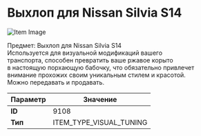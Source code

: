 # Выхлоп для Nissan Silvia S14

![Item Image](../img/9108.webp?raw=true)

Предмет: Выхлоп для Nissan Silvia S14<br>Используется для визуальной модификаций вашего<br>транспорта, способен превратить ваше ржавое корыто<br>в настоящую порхающую бабочку, что обязательно привлечет<br>внимание прохожих своим уникальным стилем и красотой.<br>Можно передавать и продавать.


| Параметр | Значение |
|----------|----------|
| **ID** | 9108 |
| **Тип** | ITEM_TYPE_VISUAL_TUNING |

